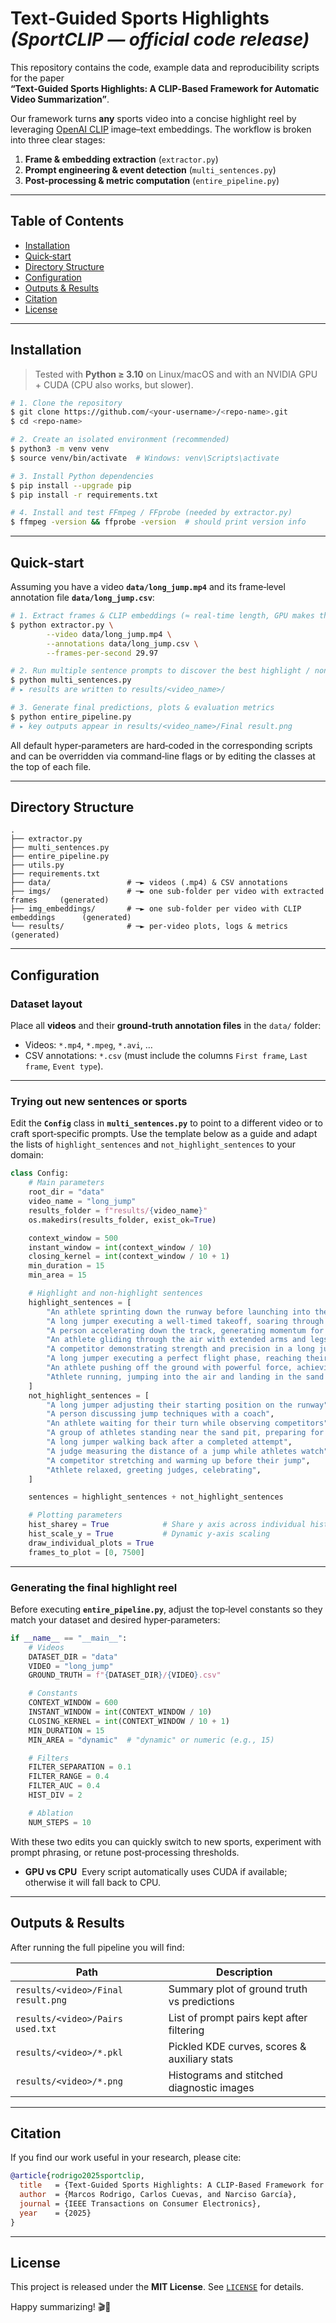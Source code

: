 # Text‑Guided Sports Highlights <br>*(SportCLIP — official code release)*

This repository contains the code, example data and reproducibility scripts for the paper  
**“Text‑Guided Sports Highlights: A CLIP‑Based Framework for Automatic Video Summarization”**.

Our framework turns **any** sports video into a concise highlight reel by leveraging [OpenAI CLIP](https://github.com/openai/CLIP) image–text embeddings. The workflow is broken into three clear stages:

1. **Frame & embedding extraction** (`extractor.py`)
2. **Prompt engineering & event detection** (`multi_sentences.py`)
3. **Post‑processing & metric computation** (`entire_pipeline.py`)

---

## Table of Contents

* [Installation](#installation)
* [Quick‑start](#quick-start)
* [Directory Structure](#directory-structure)
* [Configuration](#configuration)
* [Outputs & Results](#outputs--results)
* [Citation](#citation)
* [License](#license)

---

## Installation

> Tested with **Python ≥ 3.10** on Linux/macOS and with an NVIDIA GPU + CUDA (CPU also works, but slower).

```bash
# 1. Clone the repository
$ git clone https://github.com/<your‑username>/<repo‑name>.git
$ cd <repo‑name>

# 2. Create an isolated environment (recommended)
$ python3 -m venv venv
$ source venv/bin/activate  # Windows: venv\Scripts\activate

# 3. Install Python dependencies
$ pip install --upgrade pip
$ pip install -r requirements.txt

# 4. Install and test FFmpeg / FFprobe (needed by extractor.py)
$ ffmpeg -version && ffprobe -version  # should print version info
```

---

## Quick‑start

Assuming you have a video **`data/long_jump.mp4`** and its frame‑level annotation file **`data/long_jump.csv`**:

```bash
# 1. Extract frames & CLIP embeddings (≈ real‑time length, GPU makes this faster)
$ python extractor.py \
        --video data/long_jump.mp4 \
        --annotations data/long_jump.csv \
        --frames-per-second 29.97

# 2. Run multiple sentence prompts to discover the best highlight / non‑highlight pairs
$ python multi_sentences.py
# ▸ results are written to results/<video_name>/

# 3. Generate final predictions, plots & evaluation metrics
$ python entire_pipeline.py
# ▸ key outputs appear in results/<video_name>/Final result.png
```

All default hyper‑parameters are hard‑coded in the corresponding scripts and can be overridden via command‑line flags or by editing the classes at the top of each file.

---

## Directory Structure

```text
.
├── extractor.py
├── multi_sentences.py
├── entire_pipeline.py
├── utils.py
├── requirements.txt
├── data/                 # ─► videos (.mp4) & CSV annotations
├── imgs/                 # ─► one sub‑folder per video with extracted frames     (generated)
├── img_embeddings/       # ─► one sub‑folder per video with CLIP embeddings      (generated)
└── results/              # ─► per‑video plots, logs & metrics                    (generated)
```

---

## Configuration

### Dataset layout

Place all **videos** and their **ground‑truth annotation files** in the `data/` folder:

* Videos: `*.mp4`, `*.mpeg`, `*.avi`, …
* CSV annotations: `*.csv` (must include the columns `First frame`, `Last frame`, `Event type`).

---

### Trying out new sentences or sports

Edit the **`Config`** class in **`multi_sentences.py`** to point to a different video or to craft sport‑specific prompts. Use the template below as a guide and adapt the lists of `highlight_sentences` and `not_highlight_sentences` to your domain:

```python
class Config:
    # Main parameters
    root_dir = "data"
    video_name = "long_jump"
    results_folder = f"results/{video_name}"
    os.makedirs(results_folder, exist_ok=True)

    context_window = 500
    instant_window = int(context_window / 10)
    closing_kernel = int(context_window / 10 + 1)
    min_duration = 15
    min_area = 15

    # Highlight and non‑highlight sentences
    highlight_sentences = [
        "An athlete sprinting down the runway before launching into the air, reaching for maximum distance",
        "A long jumper executing a well‑timed takeoff, soaring through the air before landing in the sand pit",
        "A person accelerating down the track, generating momentum for an explosive jump",
        "An athlete gliding through the air with extended arms and legs, preparing for a controlled landing",
        "A competitor demonstrating strength and precision in a long jump attempt",
        "A long jumper executing a perfect flight phase, reaching their peak height before descent",
        "An athlete pushing off the ground with powerful force, achieving an impressive airborne moment",
        "Athlete running, jumping into the air and landing in the sand pit",
    ]
    not_highlight_sentences = [
        "A long jumper adjusting their starting position on the runway",
        "A person discussing jump techniques with a coach",
        "An athlete waiting for their turn while observing competitors",
        "A group of athletes standing near the sand pit, preparing for their jumps",
        "A long jumper walking back after a completed attempt",
        "A judge measuring the distance of a jump while athletes watch",
        "A competitor stretching and warming up before their jump",
        "Athlete relaxed, greeting judges, celebrating",
    ]

    sentences = highlight_sentences + not_highlight_sentences

    # Plotting parameters
    hist_sharey = True            # Share y axis across individual histograms
    hist_scale_y = True           # Dynamic y‑axis scaling
    draw_individual_plots = True
    frames_to_plot = [0, 7500]
```

---

### Generating the final highlight reel

Before executing **`entire_pipeline.py`**, adjust the top‑level constants so they match your dataset and desired hyper‑parameters:

```python
if __name__ == "__main__":
    # Videos
    DATASET_DIR = "data"
    VIDEO = "long_jump"
    GROUND_TRUTH = f"{DATASET_DIR}/{VIDEO}.csv"

    # Constants
    CONTEXT_WINDOW = 600
    INSTANT_WINDOW = int(CONTEXT_WINDOW / 10)
    CLOSING_KERNEL = int(CONTEXT_WINDOW / 10 + 1)
    MIN_DURATION = 15
    MIN_AREA = "dynamic"  # "dynamic" or numeric (e.g., 15)

    # Filters
    FILTER_SEPARATION = 0.1
    FILTER_RANGE = 0.4
    FILTER_AUC = 0.4
    HIST_DIV = 2

    # Ablation
    NUM_STEPS = 10
```

With these two edits you can quickly switch to new sports, experiment with prompt phrasing, or retune post‑processing thresholds.

* **GPU vs CPU**  Every script automatically uses CUDA if available; otherwise it will fall back to CPU.

---

## Outputs & Results

After running the full pipeline you will find:

| Path                               | Description                                       |
| ---------------------------------- | ------------------------------------------------- |
| `results/<video>/Final result.png` | Summary plot of ground truth vs predictions       |
| `results/<video>/Pairs used.txt`   | List of prompt pairs kept after filtering         |
| `results/<video>/*.pkl`            | Pickled KDE curves, scores & auxiliary stats      |
| `results/<video>/*.png`            | Histograms and stitched diagnostic images         |

---

## Citation

If you find our work useful in your research, please cite:

```bibtex
@article{rodrigo2025sportclip,
  title   = {Text-Guided Sports Highlights: A CLIP-Based Framework for Automatic Video Summarization},
  author  = {Marcos Rodrigo, Carlos Cuevas, and Narciso García},
  journal = {IEEE Transactions on Consumer Electronics},
  year    = {2025}
}
```

---

## License

This project is released under the **MIT License**. &#x20;
See [`LICENSE`](LICENSE) for details.

Happy summarizing! 🎬🏅